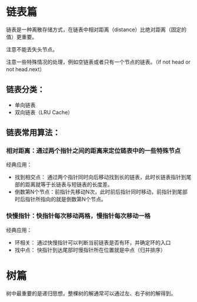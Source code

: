 


# 链表篇

链表是一种离散存储方式，在链表中相对距离（distance）比绝对距离（固定的值）更重要。

注意不能丢失头节点。

注意一些特殊情况的处理，例如空链表或者只有一个节点的链表。（if not head or not head.next）

## 链表分类：

- 单向链表
- 双向链表（LRU Cache）

## 链表常用算法：

### 相对距离：通过两个指针之间的距离来定位链表中的一些特殊节点

经典应用：

- 找到相交点： 通过两个指针同时向后移动找到长的链表，此时长链表指针到尾部的距离就等于长链表与短链表的长度差。
- 倒数第N个节点：前指针先移动N次，此时前后指针同时移动，前指针到尾部时后指针所指向的就是倒数第N个节点。

### 快慢指针：快指针每次移动两格，慢指针每次移动一格

经典应用：

- 环相关： 通过快慢指针可以判断当前链表是否有环，并确定环的入口
- 找中点： 快指针到达尾部时慢指针所在位置就是中点（归并排序）


# 树篇

树中最重要的是递归思想，整棵树的解通常可以通过左、右子树的解得到。  

